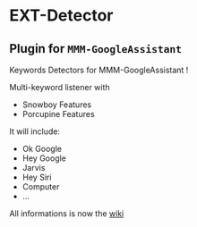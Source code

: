 # EXT-Detector

## Plugin for `MMM-GoogleAssistant`

Keywords Detectors for MMM-GoogleAssistant !

Multi-keyword listener with
* Snowboy Features
* Porcupine Features

It will include:
  * Ok Google
  * Hey Google
  * Jarvis
  * Hey Siri
  * Computer
  * ...

All informations is now the [wiki](http://wiki.bugsounet.fr/en/EXT-Detector)
